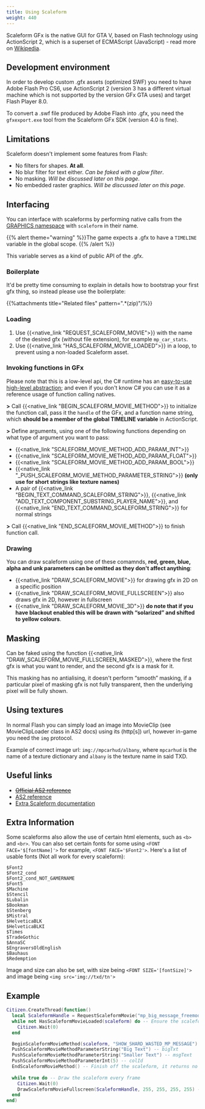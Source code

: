 ```yaml
---
title: Using Scaleform
weight: 440
---
```


Scaleform GFx is the native GUI for GTA V, based on Flash technology using ActionScript 2, which is a superset of ECMAScript (JavaScript) - read more on [Wikipedia](https://en.wikipedia.org/wiki/Scaleform_GFx).

Development environment
---------------

In order to develop custom .gfx assets (optimized SWF) you need to have Adobe Flash Pro CS6, use ActionScript 2 (version 3 has a different virtual machine which is not supported by the version GFx GTA uses) and target Flash Player 8.0.

To convert a .swf file produced by Adobe Flash into .gfx, you need the `gfxexport.exe` tool from the Scaleform GFx SDK (version 4.0 is fine).

Limitations
-----------

Scaleform doesn't implement some features from Flash:

-   No filters for shapes. **At all**.
-   No blur filter for text either. *Can be faked with a glow filter*.
-   No masking. *Will be discussed later on this page*.
-   No embedded raster graphics. *Will be discussed later on this page*.

Interfacing
-----------

You can interface with scaleforms by performing native calls from the [GRAPHICS namespace](https://runtime.fivem.net/doc/natives/#n_GRAPHICS) with `scaleform` in their name.

{{% alert theme="warning" %}}The game expects a .gfx to have a `TIMELINE` variable in the global scope. {{% /alert %}}

This variable serves as a kind of public API of the .gfx.

### Boilerplate

It'd be pretty time consuming to explain in details how to bootstrap your first gfx thing, so instead please use the boilerplate:

{{%attachments title="Related files" pattern=".*(zip)"/%}}

### Loading

1. Use {{<native_link "REQUEST_SCALEFORM_MOVIE">}} with the name of the desired gfx (without file extension), for example `mp_car_stats`.
2. Use {{<native_link "HAS_SCALEFORM_MOVIE_LOADED">}} in a loop, to prevent using a non-loaded Scaleform asset.

### Invoking functions in GFx

Please note that this is a low-level api, the C\# runtime has an [easy-to-use high-level abstraction](https://github.com/citizenfx/fivem/blob/master/code/client/clrcore/External/Scaleform.cs); and even if you don't know C\# you can use it as a reference usage of function calling natives.

**&gt;** Call {{<native_link "BEGIN_SCALEFORM_MOVIE_METHOD">}} to initialize the function call, pass it the `handle` of the GFx, and a function name string, which **should be a member of the global TIMELINE variable** in ActionScript.

**&gt;** Define arguments, using one of the following functions depending on what type of argument you want to pass:

-   {{<native_link "SCALEFORM_MOVIE_METHOD_ADD_PARAM_INT">}}
-   {{<native_link "SCALEFORM_MOVIE_METHOD_ADD_PARAM_FLOAT">}}
-   {{<native_link "SCALEFORM_MOVIE_METHOD_ADD_PARAM_BOOL">}}
-   {{<native_link "_PUSH_SCALEFORM_MOVIE_METHOD_PARAMETER_STRING">}} **(only use for short strings like texture names)**
-   A pair of {{<native_link "BEGIN_TEXT_COMMAND_SCALEFORM_STRING">}}, {{<native_link "ADD_TEXT_COMPONENT_SUBSTRING_PLAYER_NAME">}}, and {{<native_link "END_TEXT_COMMAND_SCALEFORM_STRING">}} for normal strings

**&gt;** Call {{<native_link "END_SCALEFORM_MOVIE_METHOD">}} to finish function call.

### Drawing

You can draw scaleform using one of these comamnds, **red, green, blue, alpha and unk parameters can be omitted as they don't affect anything**:

-   {{<native_link "DRAW_SCALEFORM_MOVIE">}} for drawing gfx in 2D on a specific position
-   {{<native_link "DRAW_SCALEFORM_MOVIE_FULLSCREEN">}} also draws gfx in 2D, however in fullscreen
-   {{<native_link "DRAW_SCALEFORM_MOVIE_3D">}} **do note that if you have blackout enabled this will be drawn with “solarized” and shifted to yellow colours**.

Masking
-------

Can be faked using the function {{<native_link "DRAW_SCALEFORM_MOVIE_FULLSCREEN_MASKED">}}, where the first gfx is what you want to render, and the second gfx is a mask for it.

This masking has no antialising, it doesn't perform “smooth” masking, if a particular pixel of masking gfx is not fully transparent, then the underlying pixel will be fully shown.

Using textures
--------------

In normal Flash you can simply load an image into MovieClip (see MovieClipLoader class in AS2 docs) using its (http\[s\]) url, however in-game you need the `img` protocol.

Example of correct image url: `img://mpcarhud/albany`, where `mpcarhud` is the name of a texture dictionary and `albany` is the texture name in said TXD.

Useful links
------------

- ~~[Official AS2 reference](http://help.adobe.com/en_US/AS2LCR/Flash_10.0/help.html?content=Part2_AS2_LangRef_1.html)~~
- [AS2 reference](http://demo.ligams.free.fr/AS2LR/)
- [Extra Scaleform documentation](https://forum.fivem.net/t/scaleforms/99874)

Extra Information
------------

Some scaleforms also allow the use of certain html elements, such as `<b>` and `<br>`. You can also set certain fonts for some using `<FONT FACE='$[fontName]'>` for example, `<FONT FACE='$Font2'>`. Here's a list of usable fonts (Not all work for every scaleform):
```
$Font2
$Font2_cond
$Font2_cond_NOT_GAMERNAME
$Font5
$Machine
$Stencil
$Lubalin
$Bookman
$Stenberg
$Mistral
$HelveticaBLK
$HelveticaBLKI
$Times
$TradeGothic
$AnnaSC
$EngraversOldEnglish
$Bauhaus
$Redemption
```
Image and size can also be set, with size being `<FONT SIZE='[fontSize]'>` and image being `<img src='img://txd/tn'>`

Example
------------

```lua
Citizen.CreateThread(function()
  local ScaleformHandle = RequestScaleformMovie("mp_big_message_freemode") -- The scaleform you want to use
  while not HasScaleformMovieLoaded(scaleform) do -- Ensure the scaleform is actually loaded before using
    Citizen.Wait(0)
  end

  BeginScaleformMovieMethod(scaleform, "SHOW_SHARD_WASTED_MP_MESSAGE") -- The function you want to call from the AS file
  PushScaleformMovieMethodParameterString("Big Text") -- bigTxt
  PushScaleformMovieMethodParameterString("Smaller Text") -- msgText
  PushScaleformMovieMethodParameterInt(5) -- colId
  EndScaleformMovieMethod() -- Finish off the scaleform, it returns no data, so doesnt need "EndScaleformMovieMethodReturn"
  
  while true do -- Draw the scaleform every frame
    Citizen.Wait(0)
    DrawScaleformMovieFullscreen(ScaleformHandle, 255, 255, 255, 255) -- Draw the scaleform fullscreen
  end
end)
```
